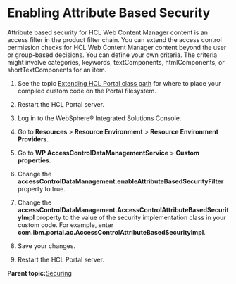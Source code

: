 # Enabling Attribute Based Security 

Attribute based security for HCL Web Content Manager content is an access filter in the product filter chain. You can extend the access control permission checks for HCL Web Content Manager content beyond the user or group-based decisions. You can define your own criteria. The criteria might involve categories, keywords, textComponents, htmlComponents, or shortTextComponents for an item.

1.  See the topic [Extending HCL Portal class path](../dev/ext_wp_classpath.md) for where to place your compiled custom code on the Portal filesystem.

2.  Restart the HCL Portal server.

3.  Log in to the WebSphere® Integrated Solutions Console.

4.  Go to **Resources** \> **Resource Environment** \> **Resource Environment Providers**.

5.  Go to **WP AccessControlDataManagementService** \> **Custom properties**.

6.  Change the **accessControlDataManagement.enableAttributeBasedSecurityFilter** property to true.

7.  Change the **accessControlDataManagement.AccessControlAttributeBasedSecurityImpl** property to the value of the security implementation class in your custom code. For example, enter **com.ibm.portal.ac.AccessControlAttributeBasedSecurityImpl**.

8.  Save your changes.

9.  Restart the HCL Portal server.


**Parent topic:**[Securing](../security/securing_wp.md)

